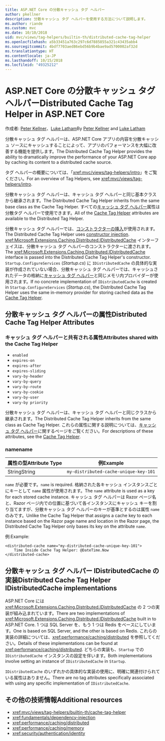 ```yaml
---
title: ASP.NET Core の分散キャッシュ タグ ヘルパー
author: pkellner
description: 分散キャッシュ タグ ヘルパーを使用する方法について説明します。
ms.author: riande
ms.custom: mvc
ms.date: 10/10/2018
uid: mvc/views/tag-helpers/builtin-th/distributed-cache-tag-helper
ms.openlocfilehash: a5b33451a763c297c6d7885855a321c43435abb4
ms.sourcegitcommit: 4bdf7703aed86ebd56b9b4bae9ad5700002af32d
ms.translationtype: HT
ms.contentlocale: ja-JP
ms.lasthandoff: 10/15/2018
ms.locfileid: "49325212"
---
```

# <a name="distributed-cache-tag-helper-in-aspnet-core"></a><span data-ttu-id="ce7c4-103">ASP.NET Core の分散キャッシュ タグ ヘルパー</span><span class="sxs-lookup"><span data-stu-id="ce7c4-103">Distributed Cache Tag Helper in ASP.NET Core</span></span>

<span data-ttu-id="ce7c4-104">作成者: [Peter Kellner](http://peterkellner.net)、[Luke Latham](https://github.com/guardrex)</span><span class="sxs-lookup"><span data-stu-id="ce7c4-104">By [Peter Kellner](http://peterkellner.net) and [Luke Latham](https://github.com/guardrex)</span></span>

<span data-ttu-id="ce7c4-105">分散キャッシュ タグ ヘルパーは、ASP.NET Core アプリの内容を分散キャッシュ ソースにキャッシュすることによって、アプリのパフォーマンスを大幅に改善する機能を提供します。</span><span class="sxs-lookup"><span data-stu-id="ce7c4-105">The Distributed Cache Tag Helper provides the ability to dramatically improve the performance of your ASP.NET Core app by caching its content to a distributed cache source.</span></span>

<span data-ttu-id="ce7c4-106">タグ ヘルパーの概要については、「<xref:mvc/views/tag-helpers/intro>」をご覧ください。</span><span class="sxs-lookup"><span data-stu-id="ce7c4-106">For an overview of Tag Helpers, see <xref:mvc/views/tag-helpers/intro>.</span></span>

<span data-ttu-id="ce7c4-107">分散キャッシュ タグ ヘルパーは、キャッシュ タグ ヘルパーと同じ基本クラスから継承されます。</span><span class="sxs-lookup"><span data-stu-id="ce7c4-107">The Distributed Cache Tag Helper inherits from the same base class as the Cache Tag Helper.</span></span> <span data-ttu-id="ce7c4-108">すべての[キャッシュ タグ ヘルパー](xref:mvc/views/tag-helpers/builtin-th/cache-tag-helper)属性は分散タグ ヘルパーで使用できます。</span><span class="sxs-lookup"><span data-stu-id="ce7c4-108">All of the [Cache Tag Helper](xref:mvc/views/tag-helpers/builtin-th/cache-tag-helper) attributes are available to the Distributed Tag Helper.</span></span>

<span data-ttu-id="ce7c4-109">分散キャッシュ タグ ヘルパーでは、[コンストラクターの挿入](xref:fundamentals/dependency-injection#constructor-injection-behavior)が使用されます。</span><span class="sxs-lookup"><span data-stu-id="ce7c4-109">The Distributed Cache Tag Helper uses [constructor injection](xref:fundamentals/dependency-injection#constructor-injection-behavior).</span></span> <span data-ttu-id="ce7c4-110"><xref:Microsoft.Extensions.Caching.Distributed.IDistributedCache> インターフェイスは、分散キャッシュ タグ ヘルパーのコンストラクターに渡されます。</span><span class="sxs-lookup"><span data-stu-id="ce7c4-110">The <xref:Microsoft.Extensions.Caching.Distributed.IDistributedCache> interface is passed into the Distributed Cache Tag Helper's constructor.</span></span> <span data-ttu-id="ce7c4-111">`Startup.ConfigureServices` (*Startup.cs*) に `IDistributedCache` の具体的な実装が作成されていない場合、分散キャッシュ タグ ヘルパーでは、キャッシュされたデータの格納に[キャッシュ タグ ヘルパー](xref:mvc/views/tag-helpers/builtin-th/cache-tag-helper)と同じメモリ内プロバイダーが使用されます。</span><span class="sxs-lookup"><span data-stu-id="ce7c4-111">If no concrete implementation of `IDistributedCache` is created in `Startup.ConfigureServices` (*Startup.cs*), the Distributed Cache Tag Helper uses the same in-memory provider for storing cached data as the [Cache Tag Helper](xref:mvc/views/tag-helpers/builtin-th/cache-tag-helper).</span></span>

## <a name="distributed-cache-tag-helper-attributes"></a><span data-ttu-id="ce7c4-112">分散キャッシュ タグ ヘルパーの属性</span><span class="sxs-lookup"><span data-stu-id="ce7c4-112">Distributed Cache Tag Helper Attributes</span></span>

### <a name="attributes-shared-with-the-cache-tag-helper"></a><span data-ttu-id="ce7c4-113">キャッシュ タグ ヘルパーと共有される属性</span><span class="sxs-lookup"><span data-stu-id="ce7c4-113">Attributes shared with the Cache Tag Helper</span></span>

* `enabled`
* `expires-on`
* `expires-after`
* `expires-sliding`
* `vary-by-header`
* `vary-by-query`
* `vary-by-route`
* `vary-by-cookie`
* `vary-by-user`
* `vary-by priority`

<span data-ttu-id="ce7c4-114">分散キャッシュ タグ ヘルパーは、キャッシュ タグ ヘルパーと同じクラスから継承されます。</span><span class="sxs-lookup"><span data-stu-id="ce7c4-114">The Distributed Cache Tag Helper inherits from the same class as Cache Tag Helper.</span></span> <span data-ttu-id="ce7c4-115">これらの属性に関する説明については、[キャッシュ タグ ヘルパー](xref:mvc/views/tag-helpers/builtin-th/cache-tag-helper)に関するページをご覧ください。</span><span class="sxs-lookup"><span data-stu-id="ce7c4-115">For descriptions of these attributes, see the [Cache Tag Helper](xref:mvc/views/tag-helpers/builtin-th/cache-tag-helper).</span></span>

### <a name="name"></a><span data-ttu-id="ce7c4-116">name</span><span class="sxs-lookup"><span data-stu-id="ce7c4-116">name</span></span>

| <span data-ttu-id="ce7c4-117">属性の型</span><span class="sxs-lookup"><span data-stu-id="ce7c4-117">Attribute Type</span></span> | <span data-ttu-id="ce7c4-118">例</span><span class="sxs-lookup"><span data-stu-id="ce7c4-118">Example</span></span>                               |
| -------------- | ------------------------------------- |
| <span data-ttu-id="ce7c4-119">String</span><span class="sxs-lookup"><span data-stu-id="ce7c4-119">String</span></span>         | `my-distributed-cache-unique-key-101` |

<span data-ttu-id="ce7c4-120">`name` が必要です。</span><span class="sxs-lookup"><span data-stu-id="ce7c4-120">`name` is required.</span></span> <span data-ttu-id="ce7c4-121">格納された各キャッシュ インスタンスごとにキーとして `name` 属性が使用されます。</span><span class="sxs-lookup"><span data-stu-id="ce7c4-121">The `name` attribute is used as a key for each stored cache instance.</span></span> <span data-ttu-id="ce7c4-122">キャッシュ タグ ヘルパーは Razor ページ名と、Razor ページ内での位置に基づいて各インスタンスにキャッシュ キーを割り当てますが、分散キャッシュ タグ ヘルパーのキーが基準とするのは属性 `name` のみです。</span><span class="sxs-lookup"><span data-stu-id="ce7c4-122">Unlike the Cache Tag Helper that assigns a cache key to each instance based on the Razor page name and location in the Razor page, the Distributed Cache Tag Helper only bases its key on the attribute `name`.</span></span>

<span data-ttu-id="ce7c4-123">例:</span><span class="sxs-lookup"><span data-stu-id="ce7c4-123">Example:</span></span>

```cshtml
<distributed-cache name="my-distributed-cache-unique-key-101">
    Time Inside Cache Tag Helper: @DateTime.Now
</distributed-cache>
```

## <a name="distributed-cache-tag-helper-idistributedcache-implementations"></a><span data-ttu-id="ce7c4-124">分散キャッシュ タグ ヘルパー IDistributedCache の実装</span><span class="sxs-lookup"><span data-stu-id="ce7c4-124">Distributed Cache Tag Helper IDistributedCache implementations</span></span>

<span data-ttu-id="ce7c4-125">ASP.NET Core には <xref:Microsoft.Extensions.Caching.Distributed.IDistributedCache> の 2 つの実装が組み込まれています。</span><span class="sxs-lookup"><span data-stu-id="ce7c4-125">There are two implementations of <xref:Microsoft.Extensions.Caching.Distributed.IDistributedCache> built in to ASP.NET Core.</span></span> <span data-ttu-id="ce7c4-126">1 つは SQL Server を、もう 1 つは Redis をベースにしています。</span><span class="sxs-lookup"><span data-stu-id="ce7c4-126">One is based on SQL Server, and the other is based on Redis.</span></span> <span data-ttu-id="ce7c4-127">これらの実装の詳細については、<xref:performance/caching/distributed> を参照してください。</span><span class="sxs-lookup"><span data-stu-id="ce7c4-127">Details of these implementations can be found at <xref:performance/caching/distributed>.</span></span> <span data-ttu-id="ce7c4-128">どちらの実装も、`Startup` での `IDistributedCache` インスタンスの設定を伴います。</span><span class="sxs-lookup"><span data-stu-id="ce7c4-128">Both implementations involve setting an instance of `IDistributedCache` in `Startup`.</span></span>

<span data-ttu-id="ce7c4-129">`IDistributedCache` のいずれかの具体的な実装の使用に、明確に関連付けられている属性はありません。</span><span class="sxs-lookup"><span data-stu-id="ce7c4-129">There are no tag attributes specifically associated with using any specific implementation of `IDistributedCache`.</span></span>

## <a name="additional-resources"></a><span data-ttu-id="ce7c4-130">その他の技術情報</span><span class="sxs-lookup"><span data-stu-id="ce7c4-130">Additional resources</span></span>

* <xref:mvc/views/tag-helpers/builtin-th/cache-tag-helper>
* <xref:fundamentals/dependency-injection>
* <xref:performance/caching/distributed>
* <xref:performance/caching/memory>
* <xref:security/authentication/identity>
